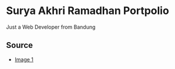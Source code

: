 # Surya Akhri Ramadhan Portpolio

Just a Web Developer from Bandung



## Source
- [Image 1](https://pngtree.com/freepng/illustration-of-a-man-working-on-a-laptop_5361915.html)

